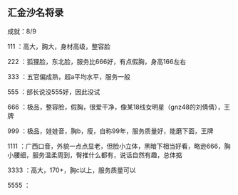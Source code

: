 ## 汇金沙名将录

成就：8/9

111 ：高大，胸大，身材高级，整容脸

222 ：狐狸脸，东北脸，服务比666好，有点假胸，身高166左右

333 ：五官偏成熟，超a平均水平，服务一般

555 ：部长说没555好，因此没试

666 ：极品，整容脸，假胸，很爱干净，像某18线女明星（gnz48的刘倩倩），王牌

999 ：极品，娃娃音，胸b，瘦，自称99年，服务质量好，能磨下面，王牌

1111 ：广西口音，外貌一点点显老，但脸小立体，黑暗下相当好看，略逊666，胸小腰细，服务温柔周到，臀推什么都有，说话自然有趣，总体掂

3333 ：高大，170+，胸c以上，服务质量可以

5555 ：
